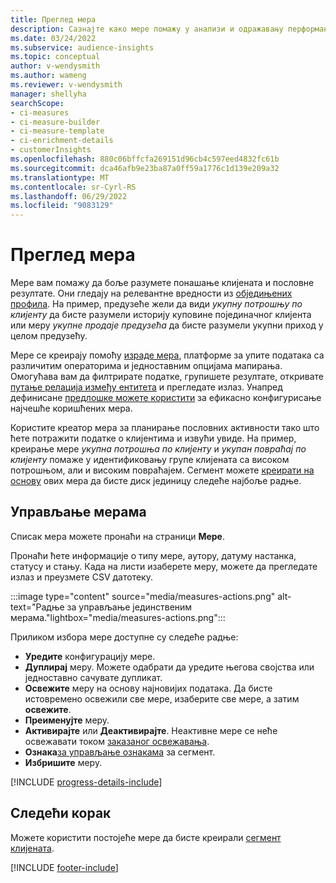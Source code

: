 ```yaml
---
title: Преглед мера
description: Сазнајте како мере помажу у анализи и одражавању перформанси вашег пословања.
ms.date: 03/24/2022
ms.subservice: audience-insights
ms.topic: conceptual
author: v-wendysmith
ms.author: wameng
ms.reviewer: v-wendysmith
manager: shellyha
searchScope:
- ci-measures
- ci-measure-builder
- ci-measure-template
- ci-enrichment-details
- customerInsights
ms.openlocfilehash: 880c06bffcfa269151d96cb4c597eed4832fc61b
ms.sourcegitcommit: dca46afb9e23ba87a0ff59a1776c1d139e209a32
ms.translationtype: MT
ms.contentlocale: sr-Cyrl-RS
ms.lasthandoff: 06/29/2022
ms.locfileid: "9083129"
---
```

# <a name="measures-overview"></a>Преглед мера

Мере вам помажу да боље разумете понашање клијената и пословне резултате. Они гледају на релевантне вредности из [обједињених профила](data-unification.md). На пример, предузеће жели да види *укупну потрошњу по клијенту* да бисте разумели историју куповине појединачног клијента или меру *укупне продаје предузећа* да бисте разумели укупни приход у целом предузећу.  

Мере се креирају помоћу [израде мера](measure-builder.md), платформе за упите података са различитим операторима и једноставним опцијама мапирања. Омогућава вам да филтрирате податке, групишете резултате, откривате [путање релација између ентитета](relationships.md) и прегледате излаз. Унапред дефинисане [предлошке можете користити](measure-templates.md) за ефикасно конфигурисање најчешће коришћених мера.

Користите креатор мера за планирање пословних активности тако што ћете потражити податке о клијентима и извући увиде. На пример, креирање мере *укупна потрошња по клијенту* и *укупан повраћај по клијенту* помаже у идентификовању групе клијената са високом потрошњом, али и високим повраћајем. Сегмент можете [креирати на основу](segments.md) ових мера да бисте диск јединицу следеће најбоље радње.

## <a name="manage-your-measures"></a>Управљање мерама

Списак мера можете пронаћи на страници **Мере**.

Пронаћи ћете информације о типу мере, аутору, датуму настанка, статусу и стању. Када на листи изаберете меру, можете да прегледате излаз и преузмете CSV датотеку.

:::image type="content" source="media/measures-actions.png" alt-text="Радње за управљање јединственим мерама."lightbox="media/measures-actions.png":::

Приликом избора мере доступне су следеће радње:

- **Уредите** конфигурацију мере.
- **Дуплирај** меру. Можете одабрати да уредите његова својства или једноставно сачувате дупликат.
- **Освежите** меру на основу најновијих података. Да бисте истовремено освежили све мере, изаберите све мере, а затим **освежите**.
- **Преименујте** меру.
- **Активирајте** или **Деактивирајте**. Неактивне мере се неће освежавати током [заказаног освежавања](system.md#schedule-tab).
- **Ознака**[за управљање ознакама](work-with-tags-columns.md#manage-tags) за сегмент.
- **Избришите** меру.

[!INCLUDE [progress-details-include](includes/progress-details-pane.md)]

## <a name="next-step"></a>Следећи корак

Можете користити постојеће мере да бисте креирали [сегмент клијената](segments.md).

[!INCLUDE [footer-include](includes/footer-banner.md)]
